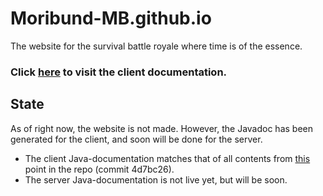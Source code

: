 # Moribund-MB.github.io
The website for the survival battle royale where time is of the essence.

### Click [here](https://moribund-mb.github.io/javadoc/client/) to visit the client documentation.

## State
As of right now, the website is not made. However, the Javadoc has been generated for the client, and soon will be done for the server. 
- The client Java-documentation matches that of all contents from [this](https://github.com/Moribund-MB/Moribund-Client/tree/4d7bc267ed08632b5513636f73f746a1c72c5b97) point in the repo (commit 4d7bc26).
- The server Java-documentation is not live yet, but will be soon.
